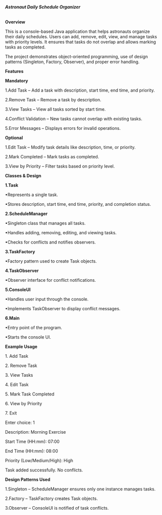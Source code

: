 ###### **Astronaut Daily Schedule Organizer**



**Overview**



This is a console-based Java application that helps astronauts organize their daily schedules. Users can add, remove, edit, view, and manage tasks with priority levels. It ensures that tasks do not overlap and allows marking tasks as completed.

The project demonstrates object-oriented programming, use of design patterns (Singleton, Factory, Observer), and proper error handling.



**Features**



**Mandatory**



1.Add Task – Add a task with description, start time, end time, and priority.

2.Remove Task – Remove a task by description.

3.View Tasks – View all tasks sorted by start time.

4.Conflict Validation – New tasks cannot overlap with existing tasks.

5.Error Messages – Displays errors for invalid operations.



**Optional**



1.Edit Task – Modify task details like description, time, or priority.

2.Mark Completed – Mark tasks as completed.

3.View by Priority – Filter tasks based on priority level.



**Classes \& Design**



**1.Task**



•Represents a single task.

•Stores description, start time, end time, priority, and completion status.



**2.ScheduleManager**



•Singleton class that manages all tasks.

•Handles adding, removing, editing, and viewing tasks.

•Checks for conflicts and notifies observers.



**3.TaskFactory**



•Factory pattern used to create Task objects.



**4.TaskObserver**



•Observer interface for conflict notifications.



**5.ConsoleUI**



•Handles user input through the console.

•Implements TaskObserver to display conflict messages.



**6.Main**



•Entry point of the program.

•Starts the console UI.



**Example Usage**



1\. Add Task

2\. Remove Task

3\. View Tasks

4\. Edit Task

5\. Mark Task Completed

6\. View by Priority

7\. Exit

Enter choice: 1

Description: Morning Exercise

Start Time (HH:mm): 07:00

End Time (HH:mm): 08:00

Priority (Low/Medium/High): High

Task added successfully. No conflicts.



**Design Patterns Used**



1.Singleton – ScheduleManager ensures only one instance manages tasks.

2.Factory – TaskFactory creates Task objects.

3.Observer – ConsoleUI is notified of task conflicts.




